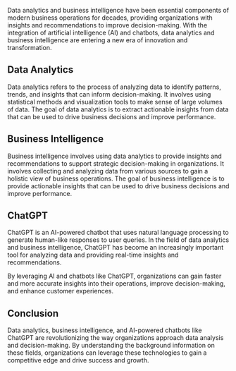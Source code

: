 
Data analytics and business intelligence have been essential components of modern business operations for decades, providing organizations with insights and recommendations to improve decision-making. With the integration of artificial intelligence (AI) and chatbots, data analytics and business intelligence are entering a new era of innovation and transformation.

Data Analytics
--------------

Data analytics refers to the process of analyzing data to identify patterns, trends, and insights that can inform decision-making. It involves using statistical methods and visualization tools to make sense of large volumes of data. The goal of data analytics is to extract actionable insights from data that can be used to drive business decisions and improve performance.

Business Intelligence
---------------------

Business intelligence involves using data analytics to provide insights and recommendations to support strategic decision-making in organizations. It involves collecting and analyzing data from various sources to gain a holistic view of business operations. The goal of business intelligence is to provide actionable insights that can be used to drive business decisions and improve performance.

ChatGPT
-------

ChatGPT is an AI-powered chatbot that uses natural language processing to generate human-like responses to user queries. In the field of data analytics and business intelligence, ChatGPT has become an increasingly important tool for analyzing data and providing real-time insights and recommendations.

By leveraging AI and chatbots like ChatGPT, organizations can gain faster and more accurate insights into their operations, improve decision-making, and enhance customer experiences.

Conclusion
----------

Data analytics, business intelligence, and AI-powered chatbots like ChatGPT are revolutionizing the way organizations approach data analysis and decision-making. By understanding the background information on these fields, organizations can leverage these technologies to gain a competitive edge and drive success and growth.

